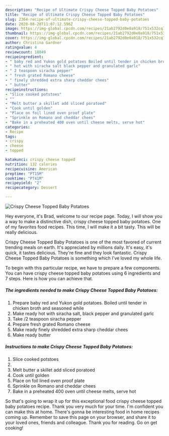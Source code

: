 ```yaml
---
description: "Recipe of Ultimate Crispy Cheese Topped Baby Potatoes"
title: "Recipe of Ultimate Crispy Cheese Topped Baby Potatoes"
slug: 2364-recipe-of-ultimate-crispy-cheese-topped-baby-potatoes
date: 2020-08-28T11:07:12.596Z
image: https://img-global.cpcdn.com/recipes/21ab2792d0e0a918/751x532cq70/crispy-cheese-topped-baby-potatoes-recipe-main-photo.jpg
thumbnail: https://img-global.cpcdn.com/recipes/21ab2792d0e0a918/751x532cq70/crispy-cheese-topped-baby-potatoes-recipe-main-photo.jpg
cover: https://img-global.cpcdn.com/recipes/21ab2792d0e0a918/751x532cq70/crispy-cheese-topped-baby-potatoes-recipe-main-photo.jpg
author: Christina Gardner
ratingvalue: 4
reviewcount: 18049
recipeingredient:
- " baby red and Yukon gold potatoes Boiled until tender in chicken broth and seasoned while"
- " hot with siracha salt black pepper and granulated garlc"
- " 2 teaspoon siracha pepper"
- " fresh grated Romano cheese"
- " finely shredded extra sharp cheddar chees"
- " butter"
recipeinstructions:
- "Slice cooked potstoes"
- ""
- "Melt butter a skillet add sliced poratoed"
- "Cook until golden"
- "Place on foil lined oven proof plate"
- "Sprinkle on Romano and cheddar chees"
- "Bake in a preheated 400 oven until cheese melts, serve hot"
categories:
- Recipe
tags:
- crispy
- cheese
- topped

katakunci: crispy cheese topped 
nutrition: 132 calories
recipecuisine: American
preptime: "PT15M"
cooktime: "PT41M"
recipeyield: "2"
recipecategory: Dessert

---
```



![Crispy Cheese Topped Baby Potatoes](https://img-global.cpcdn.com/recipes/21ab2792d0e0a918/751x532cq70/crispy-cheese-topped-baby-potatoes-recipe-main-photo.jpg)

Hey everyone, it's Brad, welcome to our recipe page. Today, I will show you a way to make a distinctive dish, crispy cheese topped baby potatoes. One of my favorites food recipes. This time, I will make it a bit tasty. This will be really delicious.

Crispy Cheese Topped Baby Potatoes is one of the most favored of current trending meals on earth. It's appreciated by millions daily. It's easy, it's quick, it tastes delicious. They're fine and they look fantastic. Crispy Cheese Topped Baby Potatoes is something which I've loved my whole life.




To begin with this particular recipe, we have to prepare a few components. You can have crispy cheese topped baby potatoes using 6 ingredients and 7 steps. Here is how you can achieve that.

<!--inarticleads1-->

##### The ingredients needed to make Crispy Cheese Topped Baby Potatoes:

1. Prepare  baby red and Yukon gold potatoes. Boiled until tender in chicken broth and seasoned while
1. Make ready  hot with siracha salt, black pepper and granulated garlc
1. Take  /2 teaspoon siracha pepper
1. Prepare  fresh grated Romano cheese
1. Make ready  finely shredded extra sharp cheddar chees
1. Make ready  butter




<!--inarticleads2-->

##### Instructions to make Crispy Cheese Topped Baby Potatoes:

1. Slice cooked potstoes
1. 
1. Melt butter a skillet add sliced poratoed
1. Cook until golden
1. Place on foil lined oven proof plate
1. Sprinkle on Romano and cheddar chees
1. Bake in a preheated 400 oven until cheese melts, serve hot




So that's going to wrap it up for this exceptional food crispy cheese topped baby potatoes recipe. Thank you very much for your time. I'm confident you can make this at home. There's gonna be interesting food in home recipes coming up. Remember to save this page on your browser, and share it to your loved ones, friends and colleague. Thank you for reading. Go on get cooking!
